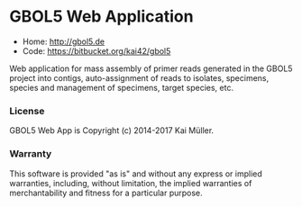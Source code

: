 # GBOL5 Web Application 

- Home: http://gbol5.de
- Code: https://bitbucket.org/kai42/gbol5


Web application for mass assembly of primer reads generated in the GBOL5 project into contigs, auto-assignment of reads to isolates, specimens, species and management of specimens, target species, etc.


### License

GBOL5 Web App is Copyright (c) 2014-2017 Kai Müller.

### Warranty

This software is provided "as is" and without any express or implied
warranties, including, without limitation, the implied warranties of
merchantability and fitness for a particular purpose.